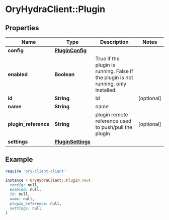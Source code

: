 # OryHydraClient::Plugin

## Properties

| Name | Type | Description | Notes |
| ---- | ---- | ----------- | ----- |
| **config** | [**PluginConfig**](PluginConfig.md) |  |  |
| **enabled** | **Boolean** | True if the plugin is running. False if the plugin is not running, only installed. |  |
| **id** | **String** | Id | [optional] |
| **name** | **String** | name |  |
| **plugin_reference** | **String** | plugin remote reference used to push/pull the plugin | [optional] |
| **settings** | [**PluginSettings**](PluginSettings.md) |  |  |

## Example

```ruby
require 'ory-client-client'

instance = OryHydraClient::Plugin.new(
  config: null,
  enabled: null,
  id: null,
  name: null,
  plugin_reference: null,
  settings: null
)
```

